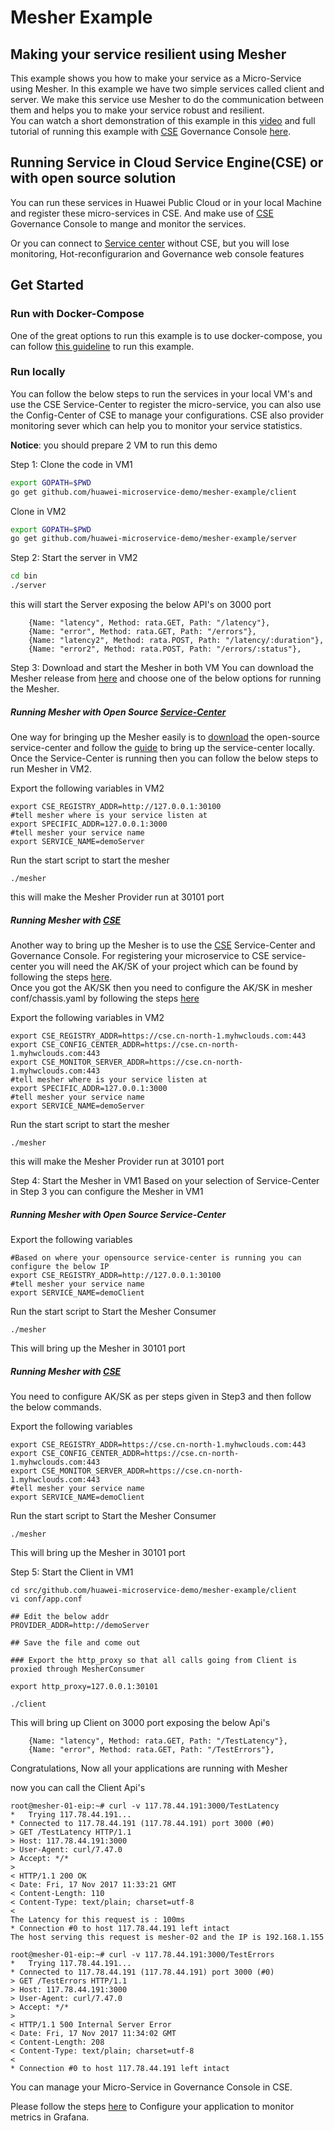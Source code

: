 # Mesher Example

## Making your service resilient using Mesher

This example shows you how to make your service as a Micro-Service using Mesher. In this example we have two simple services called client and server. We make this service use Mesher to do the communication between them and helps you to make your service robust and resilient.  
You can watch a short demonstration of this example in this [video](https://www.youtube.com/watch?v=5Lg8kWVmrCU) and  full tutorial of running this example with [CSE](http://www.huaweicloud.com/product/cse.html) Governance Console [here](https://www.youtube.com/watch?v=MKHklgzAyaw). 

## Running Service in Cloud Service Engine(CSE) or with open source solution

You can run these services in Huawei Public Cloud or in your local Machine and register these micro-services in CSE. And make use of [CSE](http://www.huaweicloud.com/product/cse.html) Governance Console to mange and monitor the services.

Or you can connect to [Service center](https://github.com/ServiceComb/service-center) without CSE, but you will lose monitoring, Hot-reconfigurarion and Governance web console features

## Get Started

### Run with Docker-Compose
One of the great options to run this example is to use docker-compose, you can follow [this guideline](dockerCompose.md) to run this example.

### Run locally
You can follow the below steps to run the services in your local VM's and use the CSE Service-Center to register the micro-service, you can also use the Config-Center of CSE to manage your configurations. CSE also provider monitoring sever which can help you to monitor your service statistics.

**Notice**: you should prepare 2 VM to run this demo

Step 1: Clone the code in VM1
```sh
export GOPATH=$PWD
go get github.com/huawei-microservice-demo/mesher-example/client
```
Clone in VM2
```sh
export GOPATH=$PWD
go get github.com/huawei-microservice-demo/mesher-example/server
```

Step 2: Start the server in VM2
```sh
cd bin
./server
```
this will start the Server exposing the below API's on 3000 port
```
    {Name: "latency", Method: rata.GET, Path: "/latency"}, 
    {Name: "error", Method: rata.GET, Path: "/errors"},
    {Name: "latency2", Method: rata.POST, Path: "/latency/:duration"},
    {Name: "error2", Method: rata.POST, Path: "/errors/:status"},
```

Step 3: Download  and start the Mesher in both VM
You can download the Mesher release from [here](/release/mesher-1.0.5.tar) and choose one of the below options for running the Mesher.
##### Running Mesher with Open Source [Service-Center](https://github.com/ServiceComb/service-center)
One way for bringing up the Mesher easily is to [download](https://github.com/ServiceComb/service-center/releases) the open-source service-center and follow the [guide](https://github.com/ServiceComb/service-center#quick-start) to bring up the service-center locally.
Once the Service-Center is running then you can follow the below steps to run Mesher in VM2.

Export the following variables in VM2
```
export CSE_REGISTRY_ADDR=http://127.0.0.1:30100
#tell mesher where is your service listen at
export SPECIFIC_ADDR=127.0.0.1:3000 
#tell mesher your service name
export SERVICE_NAME=demoServer
```
Run the start script to start the mesher
```
./mesher
```
this will make the Mesher Provider run at 30101 port

##### Running Mesher with [CSE](http://www.huaweicloud.com/product/cse.html)
Another way to bring up the Mesher is to use the  [CSE](http://www.huaweicloud.com/product/cse.html) Service-Center and Governance Console. For registering your microservice to CSE service-center you will need the AK/SK of your project which can be found by following the steps [here](https://support.huaweicloud.com/api-dis/mrs_02_0008.html).  
Once you got the AK/SK then you need to configure the AK/SK in mesher conf/chassis.yaml by following the steps [here](https://support.huaweicloud.com/devg-servicestage/cse_mesh_0013.html) 

Export the following variables in VM2
```
export CSE_REGISTRY_ADDR=https://cse.cn-north-1.myhwclouds.com:443
export CSE_CONFIG_CENTER_ADDR=https://cse.cn-north-1.myhwclouds.com:443
export CSE_MONITOR_SERVER_ADDR=https://cse.cn-north-1.myhwclouds.com:443
#tell mesher where is your service listen at
export SPECIFIC_ADDR=127.0.0.1:3000 
#tell mesher your service name
export SERVICE_NAME=demoServer
```
Run the start script to start the mesher
```
./mesher
```
this will make the Mesher Provider run at 30101 port

Step 4: Start the Mesher in VM1
Based on your selection of Service-Center in Step 3 you can configure the Mesher in VM1 

##### Running Mesher with Open Source Service-Center
Export the following variables
```
#Based on where your opensource service-center is running you can configure the below IP
export CSE_REGISTRY_ADDR=http://127.0.0.1:30100  
#tell mesher your service name
export SERVICE_NAME=demoClient
```
Run the start script to Start the Mesher Consumer
```
./mesher
```
This will bring up the Mesher in 30101 port

##### Running Mesher with [CSE](http://www.huaweicloud.com/product/cse.html)

You need to configure AK/SK as per steps given in Step3 and then follow the below commands.

Export the following variables
```
export CSE_REGISTRY_ADDR=https://cse.cn-north-1.myhwclouds.com:443
export CSE_CONFIG_CENTER_ADDR=https://cse.cn-north-1.myhwclouds.com:443
export CSE_MONITOR_SERVER_ADDR=https://cse.cn-north-1.myhwclouds.com:443
#tell mesher your service name
export SERVICE_NAME=demoClient
```
Run the start script to Start the Mesher Consumer
```
./mesher
```
This will bring up the Mesher in 30101 port

Step 5:
Start the Client in VM1
```
cd src/github.com/huawei-microservice-demo/mesher-example/client
vi conf/app.conf

## Edit the below addr
PROVIDER_ADDR=http://demoServer

## Save the file and come out

### Export the http_proxy so that all calls going from Client is proxied through MesherConsumer

export http_proxy=127.0.0.1:30101

./client
```
This will bring up Client on 3000 port exposing the below Api's
```		
	{Name: "latency", Method: rata.GET, Path: "/TestLatency"},
	{Name: "error", Method: rata.GET, Path: "/TestErrors"},
```

Congratulations, Now all your applications are running with Mesher

now you can call the Client Api's

```
root@mesher-01-eip:~# curl -v 117.78.44.191:3000/TestLatency
*   Trying 117.78.44.191...
* Connected to 117.78.44.191 (117.78.44.191) port 3000 (#0)
> GET /TestLatency HTTP/1.1
> Host: 117.78.44.191:3000
> User-Agent: curl/7.47.0
> Accept: */*
> 
< HTTP/1.1 200 OK
< Date: Fri, 17 Nov 2017 11:33:21 GMT
< Content-Length: 110
< Content-Type: text/plain; charset=utf-8
< 
The Latency for this request is : 100ms
* Connection #0 to host 117.78.44.191 left intact
The host serving this request is mesher-02 and the IP is 192.168.1.155
```

```
root@mesher-01-eip:~# curl -v 117.78.44.191:3000/TestErrors
*   Trying 117.78.44.191...
* Connected to 117.78.44.191 (117.78.44.191) port 3000 (#0)
> GET /TestErrors HTTP/1.1
> Host: 117.78.44.191:3000
> User-Agent: curl/7.47.0
> Accept: */*
> 
< HTTP/1.1 500 Internal Server Error
< Date: Fri, 17 Nov 2017 11:34:02 GMT
< Content-Length: 208
< Content-Type: text/plain; charset=utf-8
< 
* Connection #0 to host 117.78.44.191 left intact

```

You can manage your Micro-Service in Governance Console in CSE.


Please follow the steps [here](metricsConfiguration.md) to Configure your application to monitor metrics in Grafana.
